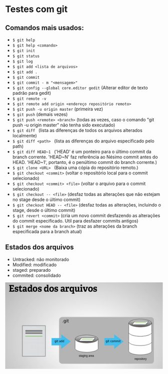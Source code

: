# Testes com git

## Comandos mais usados:

- ```$ git help```
- ```$ git help <comando>```
- ```$ git init```
- ```$ git status```
- ```$ git log```
- ```$ git add <lista de arquivos>```
- ```$ git add .```
- ```$ git commit```
- ```$ git commit - m "<mensagem>"```
- ```$ git config --global core.editor gedit``` (Alterar editor de texto padrão para gedit)
- ```$ git remote -v```
- ```$ git remote add origin <endereço repositório remoto>```
- ```$ git push -u origin master``` (primeira vez)
- ```$ git push``` (demais vezes)
- ```$ git push <remote> <branch>``` (todas as vezes, caso o comando "git push -u origin master" não tenha sido executado)
- ```$ git diff ``` (lista as diferenças de todos os arquivos alterados localmente)
- ```$ git diff <path> ``` (lista as diferenças do arquivo especificado pelo path)
- ```$ git diff HEAD~1 ``` ('HEAD' é um ponteiro para o último commit da branch corrente. 'HEAD~N' faz referência ao Nésimo commit antes do HEAD. 'HEAD~1', portanto, é o penúltimo commit do branch corrente.)
- ```$ git clone <URL> ``` (Baixa uma cópia do repositório remoto.)
- ```$ git checkout <commit>``` (voltar o repositório local para o commit selecionado)
- ```$ git checkout <commit> <file>``` (voltar o arquivo para o commit selecionado)
- ```$ git checkout -- <file>``` (desfaz todas as alterações que não estejam no stage desde o último commit)
- ```$ git checkout HEAD -- <file>``` (desfaz todas as alterações, incluindo o stage, desde o último commit)
- ```$ git revert <commit>``` (cria um novo commit desfazendo as alterações do commit especificado. Util para desfazer commits antigos)
- ```$ git merge <nome da branch>``` (traz as alterações da branch especificada para a branch atual)

## Estados dos arquivos 

- Untracked: não monitorado
- Modified: modificado
- staged: preparado
- commited: consolidado

![Image](./git_estado_arquivos.PNG?raw=true)
